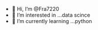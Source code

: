 - 👋 Hi, I’m @Fra7220
- 👀 I’m interested in ...data scince
- 🌱 I’m currently learning ...python
  


<!---
Fra7220/Fra7220 is a ✨ special ✨ repository because its `README.md` (this file) appears on your GitHub profile.
You can click the Preview link to take a look at your changes.
--->
